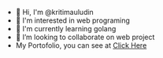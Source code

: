 - 👋 Hi, I'm @kritimauludin 
- 👀 I'm interested in web programing 
- 🌱 I'm currently learning golang
- 💞️ I’m looking to collaborate on web project
- My Portofolio, you can see at <a href="https://kritimauludin.github.io">Click Here</a>
<!---
kritimauludin/kritimauludin is a ✨ special ✨ repository because its `README.md` (this file) appears on your GitHub profile.
You can click the Preview link to take a look at your changes.
--->
